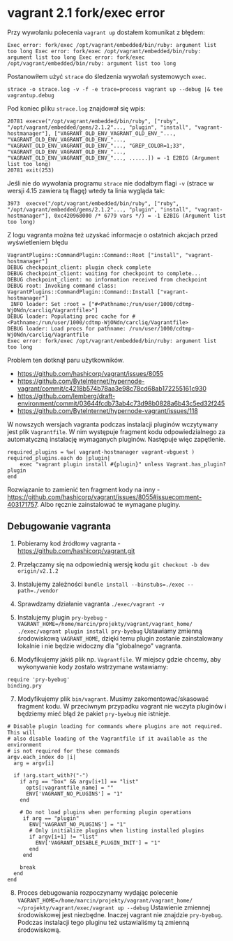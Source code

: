 # vagrant 2.1 fork/exec error

Przy wywołaniu polecenia `vagrant up` dostałem  komunikat z błędem:

```
Exec error: fork/exec /opt/vagrant/embedded/bin/ruby: argument list too long Exec error: fork/exec /opt/vagrant/embedded/bin/ruby: argument list too long Exec error: fork/exec /opt/vagrant/embedded/bin/ruby: argument list too long
```

Postanowiłem użyć `strace` do śledzenia wywołań systemowych `exec`.
```
strace -o strace.log -v -f -e trace=process vagrant up --debug |& tee vagrantup.debug
```

Pod koniec pliku `strace.log` znajdował się wpis:
```
20781 execve("/opt/vagrant/embedded/bin/ruby", ["ruby", "/opt/vagrant/embedded/gems/2.1.2"..., "plugin", "install", "vagrant-hostmanager"], ["VAGRANT_OLD_ENV_VAGRANT_OLD_ENV_"..., "VAGRANT_OLD_ENV_VAGRANT_OLD_ENV_"..., "VAGRANT_OLD_ENV_VAGRANT_OLD_ENV_"..., "GREP_COLOR=1;33", "VAGRANT_OLD_ENV_VAGRANT_OLD_ENV_"..., "VAGRANT_OLD_ENV_VAGRANT_OLD_ENV_"..., ......]) = -1 E2BIG (Argument list too long)
20781 exit(253)   
```

Jeśli nie do wywołania programu `strace` nie dodałbym flagi `-v` (strace w wersji 4.15 zawiera tą flagę) wtedy ta linia wygląda tak:
```
3973  execve("/opt/vagrant/embedded/bin/ruby", ["ruby", "/opt/vagrant/embedded/gems/2.1.2"..., "plugin", "install", "vagrant-hostmanager"], 0xc420968000 /* 6779 vars */) = -1 E2BIG (Argument list too long)
```

Z logu vagranta można też uzyskać informacje o ostatnich akcjach przed wyświetleniem błędu
```
VagrantPlugins::CommandPlugin::Command::Root ["install", "vagrant-hostmanager"]
DEBUG checkpoint_client: plugin check complete
DEBUG checkpoint_client: waiting for checkpoint to complete...
DEBUG checkpoint_client: no information received from checkpoint
DEBUG root: Invoking command class: VagrantPlugins::CommandPlugin::Command::Install ["vagrant-hostmanager"]
 INFO loader: Set :root = ["#<Pathname:/run/user/1000/cdtmp-WjONdn/carcliq/Vagrantfile>"]
DEBUG loader: Populating proc cache for #<Pathname:/run/user/1000/cdtmp-WjONdn/carcliq/Vagrantfile>
DEBUG loader: Load procs for pathname: /run/user/1000/cdtmp-WjONdn/carcliq/Vagrantfile
Exec error: fork/exec /opt/vagrant/embedded/bin/ruby: argument list too long
```

Problem ten dotknął paru użytkowników.
* https://github.com/hashicorp/vagrant/issues/8055
* https://github.com/ByteInternet/hypernode-vagrant/commit/c4218b574b78aa3e98c78cd68ab172255161c930
* https://github.com/lemberg/draft-environment/commit/03644fcdb73ab4c73d98b0828a6b43c5ed32f245
* https://github.com/ByteInternet/hypernode-vagrant/issues/118

W nowszych wersjach vagranta podczas instalacji pluginów wczytywany jest plik `Vagrantfile`. W nim występuje fragment kodu odpowiedzialnego za automatyczną instalację wymaganych pluginów.
Następuje więc zapętlenie.

```
required_plugins = %w( vagrant-hostmanager vagrant-vbguest )
required_plugins.each do |plugin|
    exec "vagrant plugin install #{plugin}" unless Vagrant.has_plugin? plugin
end
```

Rozwiązanie to zamienić ten fragment kody na inny - https://github.com/hashicorp/vagrant/issues/8055#issuecomment-403171757.
Albo ręcznie zainstalować te wymagane pluginy.

## Debugowanie vagranta

1. Pobieramy kod źródłowy vagranta - https://github.com/hashicorp/vagrant.git

2. Przełączamy się na odpowiednią wersję kodu `git checkout -b dev origin/v2.1.2`

3. Instalujemy zależności `bundle install --binstubs=./exec --path=./vendor`

4. Sprawdzamy działanie vagranta `./exec/vagrant -v`

5. Instalujemy plugin `pry-byebug` - `VAGRANT_HOME=/home/marcin/projekty/vagrant/vagrant_home/ ./exec/vagrant plugin install pry-byebug`
Ustawiamy zmienną środowiskową `VAGRANT_HOME`, dzięki temu plugin zostanie zainstalowany lokalnie i nie będzie widoczny dla "globalnego" vagranta.

6. Modyfikujemy jakiś plik np. `Vagrantfile`. W miejscy gdzie chcemy, aby wykonywanie kody zostało wstrzymane wstawiamy:
```
require 'pry-byebug'
binding.pry
```

7. Modyfikujemy plik `bin/vagrant`. Musimy zakomentować/skasować fragment kodu.
W przeciwnym przypadku vagrant nie wczyta pluginów i będziemy mieć błąd że pakiet `pry-byebug` nie istnieje.

```
# Disable plugin loading for commands where plugins are not required. This will
# also disable loading of the Vagrantfile if it available as the environment
# is not required for these commands
argv.each_index do |i|
  arg = argv[i]

  if !arg.start_with?("-")
    if arg == "box" && argv[i+1] == "list"
      opts[:vagrantfile_name] = ""
      ENV['VAGRANT_NO_PLUGINS'] = "1"
    end

    # Do not load plugins when performing plugin operations
     if arg == "plugin"
       ENV['VAGRANT_NO_PLUGINS'] = "1"
       # Only initialize plugins when listing installed plugins
       if argv[i+1] != "list"
         ENV['VAGRANT_DISABLE_PLUGIN_INIT'] = "1"
       end
     end

    break
  end
end
```

8. Proces debugowania rozpoczynamy wydając polecenie `VAGRANT_HOME=/home/marcin/projekty/vagrant/vagrant_home/ ~/projekty/vagrant/exec/vagrant up --debug`
Ustawienie zmiennej środowiskowej jest niezbędne. Inaczej vagrant nie znajdzie `pry-byebug`. Podczas instalacji tego pluginu też ustawialiśmy tą zmienną środowiskową.
